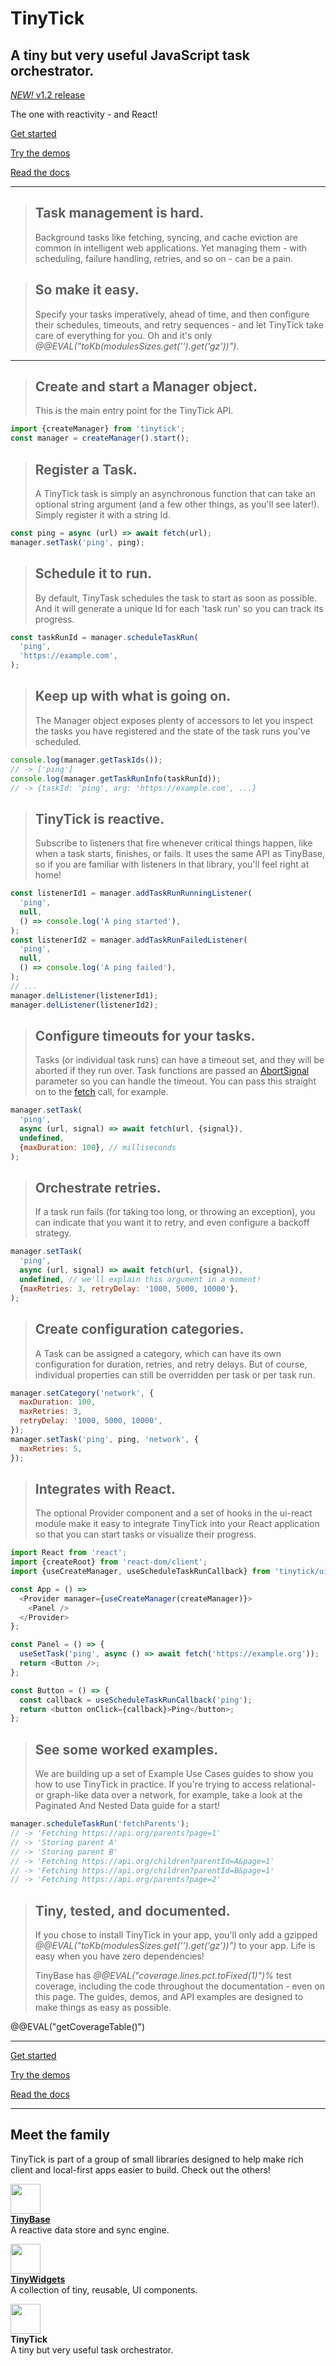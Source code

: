 # TinyTick

<section id="hero">
  <h2>
    A tiny but very useful JavaScript task orchestrator.
  </h2>
</section>

<a href='/guides/releases/#v1-2'><em>NEW!</em> v1.2 release</a>

<span id="one-with">The one with reactivity - and React!</span>

<a class='start' href='/guides/getting-started/'>Get started</a>

<a href='/demos/'>Try the demos</a>

<a href='/api/tinytick/interfaces/manager/manager/'>Read the docs</a>

---

> ## Task management is hard.
>
> Background tasks like fetching, syncing, and cache eviction are common in
> intelligent web applications. Yet managing them - with scheduling, failure
> handling, retries, and so on - can be a pain.

> ## So make it easy.
>
> Specify your tasks imperatively, ahead of time, and then configure their
> schedules, timeouts, and retry sequences - and let TinyTick take care of
> everything for you. Oh and it's only
> _@@EVAL("toKb(modulesSizes.get('').get('gz'))")_.

---

> ## Create and start a Manager object.
>
> This is the main entry point for the TinyTick API.

```js
import {createManager} from 'tinytick';
const manager = createManager().start();
```

> ## Register a Task.
>
> A TinyTick task is simply an asynchronous function that can take an optional
> string argument (and a few other things, as you'll see later!). Simply
> register it with a string Id.

```js
const ping = async (url) => await fetch(url);
manager.setTask('ping', ping);
```

> ## Schedule it to run.
>
> By default, TinyTask schedules the task to start as soon as possible. And it
> will generate a unique Id for each 'task run' so you can track its progress.

```js
const taskRunId = manager.scheduleTaskRun(
  'ping',
  'https://example.com',
);
```

> ## Keep up with what is going on.
>
> The Manager object exposes plenty of accessors to let you inspect the tasks
> you have registered and the state of the task runs you've scheduled.

```js yolo
console.log(manager.getTaskIds());
// -> ['ping']
console.log(manager.getTaskRunInfo(taskRunId));
// -> {taskId: 'ping', arg: 'https://example.com', ...}
```

> ## TinyTick is reactive.
>
> Subscribe to listeners that fire whenever critical things happen, like when a
> task starts, finishes, or fails. It uses the same API as TinyBase, so if you
> are familiar with listeners in that library, you'll feel right at home!

```js
const listenerId1 = manager.addTaskRunRunningListener(
  'ping',
  null,
  () => console.log('A ping started'),
);
const listenerId2 = manager.addTaskRunFailedListener(
  'ping',
  null,
  () => console.log('A ping failed'),
);
// ...
manager.delListener(listenerId1);
manager.delListener(listenerId2);
```

> ## Configure timeouts for your tasks.
>
> Tasks (or individual task runs) can have a timeout set, and they will be
> aborted if they run over. Task functions are passed an [AbortSignal](https://developer.mozilla.org/en-US/docs/Web/API/AbortSignal) parameter so
> you can handle the timeout. You can pass this straight on to the [fetch](https://developer.mozilla.org/en-US/docs/Web/API/RequestInit) call, for
> example.

```js
manager.setTask(
  'ping',
  async (url, signal) => await fetch(url, {signal}),
  undefined,
  {maxDuration: 100}, // milliseconds
);
```

> ## Orchestrate retries.
>
> If a task run fails (for taking too long, or throwing an exception), you can
> indicate that you want it to retry, and even configure a backoff strategy.

```js
manager.setTask(
  'ping',
  async (url, signal) => await fetch(url, {signal}),
  undefined, // we'll explain this argument in a moment!
  {maxRetries: 3, retryDelay: '1000, 5000, 10000'},
);
```

> ## Create configuration categories.
>
> A Task can be assigned a category, which can have its own configuration for
> duration, retries, and retry delays. But of course, individual properties can
> still be overridden per task or per task run.

```js
manager.setCategory('network', {
  maxDuration: 100,
  maxRetries: 3,
  retryDelay: '1000, 5000, 10000',
});
manager.setTask('ping', ping, 'network', {
  maxRetries: 5,
});
```

> ## Integrates with React.
>
> The optional Provider component and a set of hooks in the ui-react module make
> it easy to integrate TinyTick into your React application so that you can
> start tasks or visualize their progress.

```js yolo
import React from 'react';
import {createRoot} from 'react-dom/client';
import {useCreateManager, useScheduleTaskRunCallback} from 'tinytick/ui-react';

const App = () =>
  <Provider manager={useCreateManager(createManager)}>
    <Panel />
  </Provider>
};

const Panel = () => {
  useSetTask('ping', async () => await fetch('https://example.org'));
  return <Button />;
};

const Button = () => {
  const callback = useScheduleTaskRunCallback('ping');
  return <button onClick={callback}>Ping</button>;
};
```

> ## See some worked examples.
>
> We are building up a set of Example Use Cases guides to show you how to use
> TinyTick in practice. If you're trying to access relational- or graph-like
> data over a network, for example, take a look at the Paginated And Nested Data
> guide for a start!

```js yolo
manager.scheduleTaskRun('fetchParents');
// -> 'Fetching https://api.org/parents?page=1'
// -> 'Storing parent A'
// -> 'Storing parent B'
// -> 'Fetching https://api.org/children?parentId=A&page=1'
// -> 'Fetching https://api.org/children?parentId=B&page=1'
// -> 'Fetching https://api.org/parents?page=2'
```

> ## Tiny, tested, and documented.
>
> If you chose to install TinyTick in your app, you'll only add a gzipped
> _@@EVAL("toKb(modulesSizes.get('').get('gz'))")_ to your app. Life is
> easy when you have zero dependencies!
>
> TinyBase has _@@EVAL("coverage.lines.pct.toFixed(1)")%_ test coverage,
> including the code throughout the documentation - even on this page. The
> guides, demos, and API examples are designed to make things as easy as
> possible.

@@EVAL("getCoverageTable()")

---

<a class='start' href='/guides/getting-started/'>Get started</a>

<a href='/demos/'>Try the demos</a>

<a href='/api/tinytick/interfaces/manager/manager/'>Read the docs</a>

---

<section id="family">
  <h2>Meet the family</h2>
  <p>TinyTick is part of a group of small libraries designed to help make rich client and local-first apps easier to build. Check out the others!</p>

  <p>
    <a href='https://tinybase.org' target='_blank'>
      <img width="48" src="https://tinybase.org/favicon.svg?asImg" />
      <br/>
      <b>TinyBase</b>
    </a>
    <br />A reactive data store and sync engine.
  </p>

  <p>
    <a href='https://tinywidgets.org' target='_blank'>
      <img width="48" src="https://tinywidgets.org/favicon.svg?asImg" />
      <br/>
      <b>TinyWidgets</b>
    </a>
    <br />A collection of tiny, reusable, UI components.
  </p>

  <p>
    <img width="48" src="https://tinytick.org/favicon.svg?asImg" />
    <br />
    <b>TinyTick</b>
    <br />A tiny but very useful task orchestrator.
  </p>
</section>
